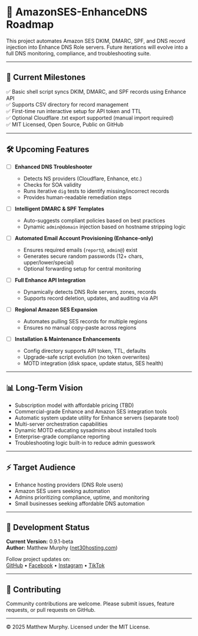 # 📍 AmazonSES-EnhanceDNS Roadmap

This project automates Amazon SES DKIM, DMARC, SPF, and DNS record injection into Enhance DNS Role servers. Future iterations will evolve into a full DNS monitoring, compliance, and troubleshooting suite.

---

## 🎯 Current Milestones

✅ Basic shell script syncs DKIM, DMARC, and SPF records using Enhance API  
✅ Supports CSV directory for record management  
✅ First-time run interactive setup for API token and TTL  
✅ Optional Cloudflare .txt export supported (manual import required)  
✅ MIT Licensed, Open Source, Public on GitHub  

---

## 🛠️ Upcoming Features

- [ ] **Enhanced DNS Troubleshooter**  
  - Detects NS providers (Cloudflare, Enhance, etc.)  
  - Checks for SOA validity  
  - Runs iterative `dig` tests to identify missing/incorrect records  
  - Provides human-readable remediation steps  

- [ ] **Intelligent DMARC & SPF Templates**  
  - Auto-suggests compliant policies based on best practices  
  - Dynamic `admin@domain` injection based on hostname stripping logic  

- [ ] **Automated Email Account Provisioning (Enhance-only)**  
  - Ensures required emails (`report@`, `admin@`) exist  
  - Generates secure random passwords (12+ chars, upper/lower/special)  
  - Optional forwarding setup for central monitoring  

- [ ] **Full Enhance API Integration**  
  - Dynamically detects DNS Role servers, zones, records  
  - Supports record deletion, updates, and auditing via API  

- [ ] **Regional Amazon SES Expansion**  
  - Automates pulling SES records for multiple regions  
  - Ensures no manual copy-paste across regions  

- [ ] **Installation & Maintenance Enhancements**  
  - Config directory supports API token, TTL, defaults  
  - Upgrade-safe script evolution (no token overwrites)  
  - MOTD integration (disk space, update status, SES health)  

---

## 📊 Long-Term Vision

- Subscription model with affordable pricing (TBD)  
- Commercial-grade Enhance and Amazon SES integration tools  
- Automatic system update utility for Enhance servers (separate tool)  
- Multi-server orchestration capabilities  
- Dynamic MOTD educating sysadmins about installed tools  
- Enterprise-grade compliance reporting  
- Troubleshooting logic built-in to reduce admin guesswork  

---

## ⚡ Target Audience

- Enhance hosting providers (DNS Role users)  
- Amazon SES users seeking automation  
- Admins prioritizing compliance, uptime, and monitoring  
- Small businesses seeking affordable DNS automation  

---

## 👷 Development Status

**Current Version:** 0.9.1-beta  
**Author:** Matthew Murphy ([net30hosting.com](https://www.net30hosting.com))  

Follow project updates on:  
[GitHub](https://github.com/matthewxmurphy) • [Facebook](https://www.facebook.com/net30hosting) • [Instagram](https://www.instagram.com/net30hosting) • [TikTok](https://www.tiktok.com/@net30hosting)

---

## 🚀 Contributing

Community contributions are welcome. Please submit issues, feature requests, or pull requests on GitHub.

---

© 2025 Matthew Murphy. Licensed under the MIT License.
